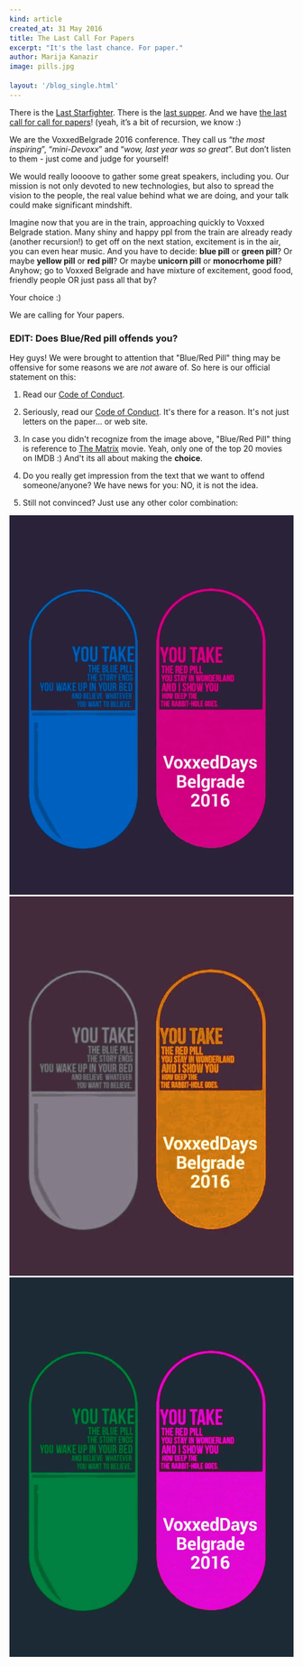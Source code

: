 ```yaml
---
kind: article
created_at: 31 May 2016
title: The Last Call For Papers
excerpt: "It's the last chance. For paper."
author: Marija Kanazir
image: pills.jpg

layout: '/blog_single.html'
---
```


There is the [Last Starfighter](http://www.imdb.com/title/tt0087597/).
There is the [last supper](https://en.wikipedia.org/wiki/Last_Supper). And we have
[the last call for call for papers](http://bit.ly/vdb16-cfpcall)!
(yeah, it’s a bit of recursion, we know :)

We are the VoxxedBelgrade 2016 conference. They call us
“_the most inspiring_”, “_mini-Devoxx_” and “_wow, last year was so great_”.
But don’t listen to them - just come and judge for yourself!

We would really loooove to gather some great speakers, including you.
Our mission is not only devoted to new technologies, but also to spread
the vision to the people, the real value behind what we are doing, and
your talk could make significant mindshift.

Imagine now that you are in the train, approaching quickly to
Voxxed Belgrade station. Many shiny and happy ppl from the train are already
ready (another recursion!) to get off on the next station, excitement is in
the air, you can even hear music. And you have to decide: **blue pill** or **green pill**?
Or maybe **yellow pill** or **red pill**? Or maybe **unicorn pill** or **monocrhome pill**?
Anyhow; go to Voxxed Belgrade and have mixture of excitement, good food, friendly people OR just pass all that by?

Your choice :)

We are calling for Your papers.


### EDIT: Does Blue/Red pill offends you?

Hey guys! We were brought to attention that "Blue/Red Pill" thing may be offensive
for some reasons we are _not_ aware of. So here is our official statement on this:

1. Read our [Code of Conduct](https://belgrade.voxxeddays.com/code-of-conduct/).

2. Seriously, read our [Code of Conduct](https://belgrade.voxxeddays.com/code-of-conduct/).
   It's there for a reason. It's not just letters on the paper... or web site.

3. In case you didn't recognize from the image above, "Blue/Red Pill" thing is
   reference to [The Matrix](http://www.imdb.com/title/tt0133093/) movie.
   Yeah, only one of the top 20 movies on IMDB :) And't its all about
   making the **choice**.

4. Do you really get impression from the text that we want to offend someone/anyone?
   We have news for you: NO, it is not the idea.

5. Still not convinced? Just use any other color combination:

![](pills2.jpg)
![](pills3.jpg)
![](pills4.jpg)